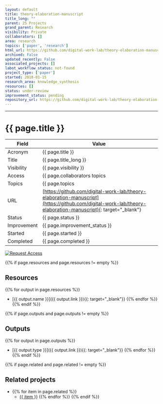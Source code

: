 ```yaml
---
layout: default
title: theory-elaboration-manuscript
title_long: ""
parent: 25 Projects
grand_parent: Research
visibility: Private
collaborators: []
area: research
topics: ['paper', 'research']
html_url: https://github.com/digital-work-lab/theory-elaboration-manuscript
archived: False
updated_recently: False
associated_projects: []
labot_workflow_status: not-found
project_type: ['paper']
started: 2018-01-15
research_area: knowledge_synthesis
resources: []
status: under-review
improvement_status: pending
repository_url: https://github.com/digital-work-lab/theory-elaboration-manuscript
---
```


---

# {{ page.title }}

Field               | Value
------------------- | ----------------------------------
Acronym             | {{ page.title }}
Title               | {{ page.title_long }}
Visibility          | {{ page.visibility }}
Access              | {{ page.collaborators topics | join: ", "}}
Topics              | {{ page.topics | join: ", " }}
URL                 | [https://github.com/digital-work-lab/theory-elaboration-manuscript](https://github.com/digital-work-lab/theory-elaboration-manuscript){: target="_blank"}
Status              | {{ page.status }}
Improvement         | {{ page.improvement_status }}
Started             | {{ page.started }}
Completed           | {{ page.completed }}

[![Request Access](https://img.shields.io/badge/Request-Access-blue?style=for-the-badge)](https://github.com/digital-work-lab/handbook/issues/new?assignees=geritwagner&labels=access+request&template=request-repo-access.md&title=%5BAccess+Request%5D+Request+for+access+to+repository)

{{% if page.resources and page.resources != empty %}}
## Resources

  {{% for output in page.resources %}}
  - [{{ output.name }}]({{ output.link }}){{: target="_blank"}}
  {{% endfor %}}
{{% endif %}}

{{% if page.outputs and page.outputs != empty %}}
## Outputs

  {{% for output in page.outputs %}}
  - [{{ output.type }}]({{ output.link }}){{: target="_blank"}}
  {{% endfor %}}
{{% endif %}}

{{% if page.related and page.related != empty %}}
## Related projects 

- {{% for item in page.related %}}
  - <a href="{{ item }}">{{ item }}</a>
{{% endfor %}}
{{% endif %}}
